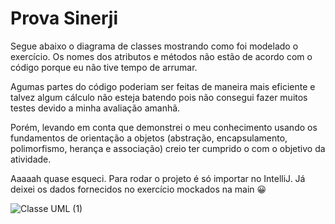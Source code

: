 # Prova Sinerji

<p>Segue abaixo o diagrama de classes mostrando como foi modelado o exercício. Os nomes dos atributos e métodos não estão de acordo com o código porque eu não tive tempo de arrumar.</p>

<p>Agumas partes do código poderiam ser feitas de maneira mais eficiente e talvez algum cálculo não esteja batendo pois não consegui fazer muitos testes devido a minha avaliação amanhã.</p>

<p>Porém, levando em conta que demonstrei o meu conhecimento usando os fundamentos de orientação a objetos (abstração, encapsulamento, polimorfismo, herança e associação) creio ter cumprido o com o objetivo da atividade.</p>

<p>Aaaaah quase esqueci. Para rodar o projeto é só importar no IntelliJ. Já deixei os dados fornecidos no exercício mockados na main 😀</p>

![Classe UML (1)](https://user-images.githubusercontent.com/90580219/218902127-001f4ec4-6ca7-4ab2-9a77-4f78259023b4.png)
